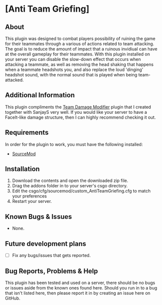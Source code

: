 # [Anti Team Griefing]
## About
This plugin was designed to combat players possibility of ruining the game for their teammates through a various of actions related to team attacking. The goal is to reduce the amount of impact that a ruinous invidiual can have at the overall gameplay for their teammates.
With this plugin installed on your server you can disable the slow-down effect that occurs when attacking a teammate, as well as removing the head shaking that happens when a teammate headshots you, and also replace the loud 'dinging' headshot sound, with the normal sound that is played when being team-attacked.


## Additional Information
This plugin compliments the [Team Damage Modifier](https://github.com/ManifestManah/Team-Damage-Modifier) plugin that I created together with SanjayS very well. If you would like your server to have a FaceIt-like damage structure, then I can highly recommend checking it out.


## Requirements
In order for the plugin to work, you must have the following installed:
- [SourceMod](https://www.sourcemod.net/downloads.php?branch=stable) 


## Installation
1) Download the contents and open the downloaded zip file.
2) Drag the addons folder in to your server's csgo directory.
3) Edit the csgo/cfg/sourcemod/custom_AntiTeamGriefing.cfg to match your preferences
4) Restart your server.


## Known Bugs & Issues
- None.


## Future development plans
- [ ] Fix any bugs/issues that gets reported.


## Bug Reports, Problems & Help
This plugin has been tested and used on a server, there should be no bugs or issues aside from the known ones found here.
Should you run in to a bug that isn't listed here, then please report it in by creating an issue here on GitHub.
